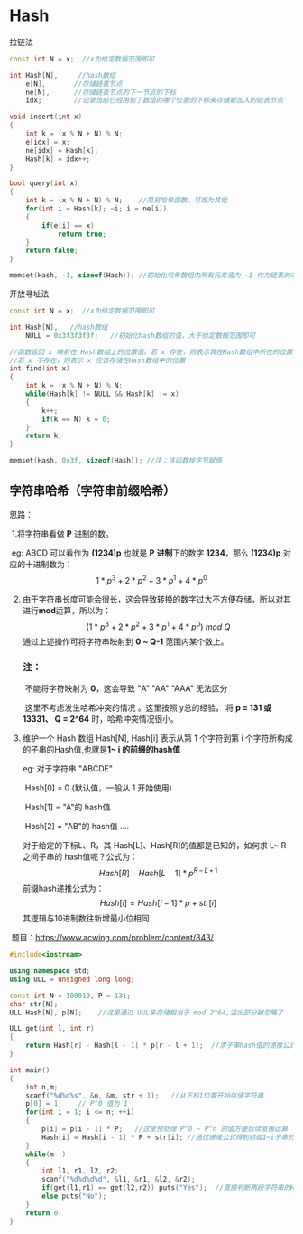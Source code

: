 # Hash

拉链法

```C++
const int N = x;  //x为给定数据范围即可

int Hash[N],     //hash数组 
	e[N],		//存储链表节点
	ne[N], 		//存储链表节点的下一节点的下标
	idx;		//记录当前已经用到了数组的哪个位置的下标来存储新加入的链表节点

void insert(int x)
{
    int k = (x % N + N) % N;
    e[idx] = x;
    ne[idx] = Hash[k];
    Hash[k] = idx++;
}

bool query(int x)
{
    int k = (x % N + N) % N;    //简易哈希函数，可改为其他
    for(int i = Hash[k]; ~i; i = ne[i])
    {
        if(e[i] == x)
            return true;
    }
    return false;
}

memset(Hash, -1, sizeof(Hash)); //初始化哈希数组内所有元素值为 -1 作为链表的末尾
```



开放寻址法

```C++
const int N = x;  //x为给定数据范围即可

int Hash[N],   //hash数组 
	NULL = 0x3f3f3f3f;   //初始化hash数组的值，大于给定数据范围即可

//函数返回 x 映射在 Hash数组上的位置值。若 x 存在，则表示其在Hash数组中所在的位置
//若 x 不存在，则表示 x 应该存储在Hash数组中的位置
int find(int x)  
{
    int k = (x % N + N) % N;
    while(Hash[k] != NULL && Hash[k] != x)
    {
        k++;
        if(k == N) k = 0;
    }
    return k;
}

memset(Hash, 0x3f, sizeof(Hash)); //注：该函数按字节赋值
```



## 字符串哈希（字符串前缀哈希）

思路：

​	1.将字符串看做 **P** 进制的数。

​	eg:   ABCD 可以看作为 **(1234)p** 也就是 **P** **进制**下的数字 **1234**，那么 **(1234)p** 对应的十进制数为：
$$
1*p^3 + 2*p^2 + 3*p^1 + 4*p^0
$$

 2. 由于字符串长度可能会很长，这会导致转换的数字过大不方便存储，所以对其进行**mod**运算，所以为：
    $$
    (1*p^3 + 2*p^2 + 3*p^1 + 4*p^0)\ mod \ Q
    $$
     通过上述操作可将字符串映射到 **0 ~ Q-1** 范围内某个数上。

    

    ### 注：

    ​		不能将字符映射为 **0**，这会导致 "A"  "AA" "AAA" 无法区分

    ​		这里不考虑发生哈希冲突的情况 。这里按照 y总的经验， 将 **p = 131 或 13331、 Q = 2^64** 时，哈希冲突情况很小。

    

 3. 维护一个 Hash 数组 Hash[N], Hash[i] 表示从第 1 个字符到第 i 个字符所构成的子串的Hash值,也就是**1~ i 的前缀的hash值**

    eg: 对于字符串 "ABCDE"

    ​	  Hash[0] = 0 (默认值，一般从 1 开始使用)  

    ​	  Hash[1] = "A"的 hash值

    ​	  Hash[2] = "AB"的 hash值 ....

    对于给定的下标L、R，其 Hash[L]、Hash[R]的值都是已知的，如何求 L~ R 之间子串的 hash值呢？公式为：
    $$
    Hash[R]-Hash[L-1]*p^{R\,-\,L\,+\,1}
    $$
    前缀hash递推公式为：
    $$
    Hash[i]=Hash[i-1]*p+str[i]
    $$
    其逻辑与10进制数往新增最小位相同 

​    题目：https://www.acwing.com/problem/content/843/

```C++
#include<iostream>

using namespace std;
using ULL = unsigned long long;

const int N = 100010, P = 131;
char str[N];
ULL Hash[N], p[N];    //这里通过 UUL来存储相当于 mod 2^64,溢出部分被忽略了

ULL get(int l, int r)
{
    return Hash[r] - Hash[l - 1] * p[r - l + 1];  //求子串hash值的递推公式
}

int main()
{
    int n,m;
    scanf("%d%d%s", &n, &m, str + 1);   //从下标1位置开始存储字符串
    p[0] = 1;    // P^0 值为 1
    for(int i = 1; i <= n; ++i)
    {
        p[i] = p[i - 1] * P;   //这里预处理 P^0 ~ P^n 的值方便后续直接运算
        Hash[i] = Hash[i - 1] * P + str[i]; //通过递推公式得到前缀1~i子串的Hash值
    }
    while(m--)
    {
        int l1, r1, l2, r2;
        scanf("%d%d%d%d", &l1, &r1, &l2, &r2);
        if(get(l1,r1) == get(l2,r2)) puts("Yes");  //直接判断两段字符串的Hash值是否相同即可
        else puts("No");
    }
    return 0;
}
```
